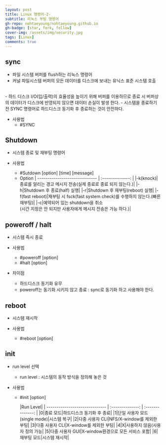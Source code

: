 ```yaml
---
layout: post
title: Linux 명령어-2-
subtitle: 리눅스 부팅 명령어
gh-repo: nohtaeyoung/nohtaeyoung.github.io
gh-badge: [star, fork, follow]
cover-img: /assets/img/security.jpg
tags: [Linux]
comments: true
---
```



## sync
- 파일 시스템 버퍼를 flush하는 리눅스 명령어
- 커널 파일시스템 버퍼의 모든 데이터를 디스크에 보내는 유닉스 표준 시스템 호출
<br>
- 하드 디스크 I/O(입/출력)의 효율성을 높이기 위해 버퍼를 이용하므로 종료 시 버퍼상의 데이터가 디스크에 반영되지 않으면 데이터 손실이 발생 한다.
- 시스템을 종료하기 전 SYNC 명령어로 하드디스크 동기화 후 종료하는 것이 안전하다.

- 사용법
  - #SYNC

## Shutdown
- 시스템 종료 및 재부팅 명령어

- 사용법
  - #Sutdown [option] [time] [message]
  - Option
| ------------------------------ | :--------------: | 
|-k(knock)|종료를 알리는 경고 메시지 전송(실제 종료로 종료 되지 않는다.)| 
|-h|Shutdown 후 종료(half) 실행|
|-r|Shutdown 후 재부팅(reboot) 실행|
|-f(fast reboot)|재부팅 시 fsck(fast system check)를 수행하지 않는다.(빠른 재부팅)| 
|-c|예약되어 있는 shutdown을 취소<br>(시간 지정은 안 되지만 사용자에게 메시지 전송은 가능 하다.)|

## poweroff / halt
- 시스템 즉시 종료

- 사용법
  - #poweroff [option]
  - #halt [option]
- 차이점
  - 하드디스크 동기화 유무
  - poweroff는 동기화 시키지 않고 종료 : sync로 동기화 하고 사용해야 한다.

## reboot
- 시스템 재시작

- 사용법
  - #reboot [option]

## init
- run level 선택
  - run level : 시스템의 동작 방식을 정의해 놓은 것

- 사용법
  - #init [option] <run level>
  
    |Run Level|
| ------------------------------ | :--------------: | :--------------: | 
|0|종료 모드|하드디스크 동기화 후 종료|
|1|단일 사용자 모드(single mode)|시스템 복구|
|2|다중 사용자 CLI|NFS/X-window를 제외한 부팅|
|3|다중 사용자 CLI|X-window를 제외한 부팅|
|4|X|사용하지 않음(사용자 정의 가능|
|5|다중 사용자 GUI|X-window환경으로 모든 서비스 포함|
|6|재부팅 모드|시스템 재시작|

  
